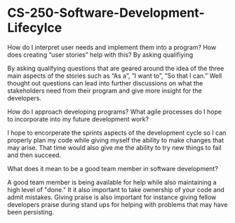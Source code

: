 # CS-250-Software-Development-Lifecylce

How do I interpret user needs and implement them into a program? How does creating “user stories” help with this?
By asking qualifiying 

By asking qualifying questions that are geared around the idea of the three main aspects of the stories such as “As a”, ”I want to”, ”So that I can.” Well thought out questions can lead into further discussions on what the stakeholders need from their program and give more insight for the developers.

How do I approach developing programs? What agile processes do I hope to incorporate into my future development work?

I hope to encorperate the sprints aspects of the development cycle so I can properly plan my code while giving myself the ability to make changes that may arise. That time would also give me the ability to try new things to fail and then succeed. 

What does it mean to be a good team member in software development?

A good team member is being available for help while also maintaining a high level of "done." It it also important to take ownership of your code and admit mistakes. Giving praise is also important for instance giving fellow developers praise during stand ups for helping with problems that may have been persisting.
